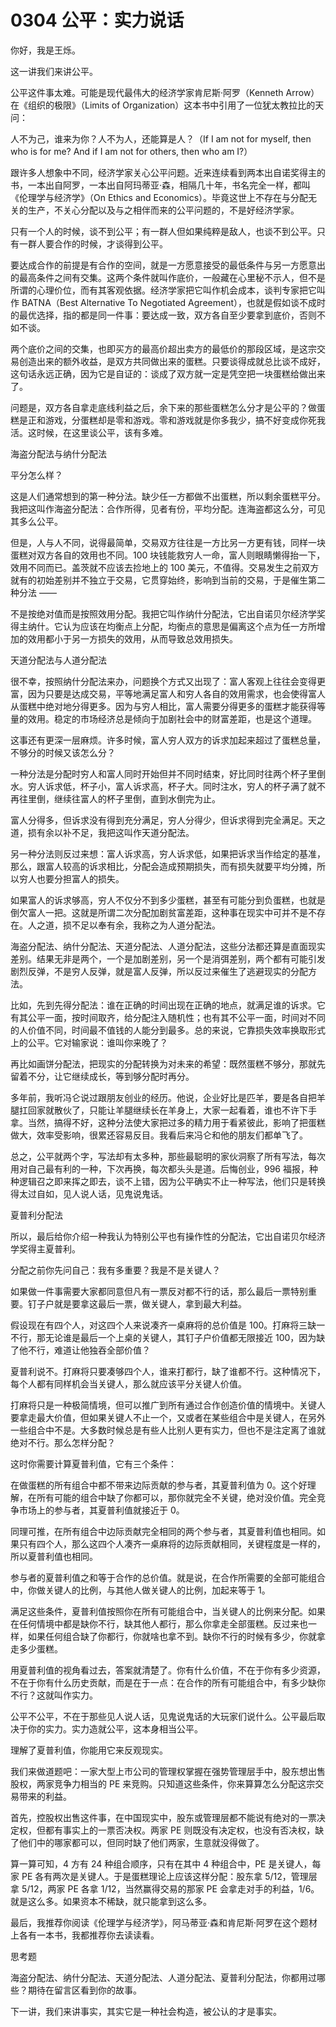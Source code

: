 # 0304 公平：实力说话

你好，我是王烁。

这一讲我们来讲公平。

公平这件事太难。可能是现代最伟大的经济学家肯尼斯·阿罗（Kenneth Arrow）在《组织的极限》（Limits of Organization）这本书中引用了一位犹太教拉比的天问：

人不为己，谁来为你？人不为人，还能算是人？（If I am not for myself, then who is for me? And if I am not for others, then who am I?）

跟许多人想象中不同，经济学家关心公平问题。近来连续看到两本出自诺奖得主的书，一本出自阿罗，一本出自阿玛蒂亚·森，相隔几十年，书名完全一样，都叫《伦理学与经济学》（On Ethics and Economics）。毕竟这世上不存在与分配无关的生产，不关心分配以及与之相伴而来的公平问题的，不是好经济学家。

只有一个人的时候，谈不到公平；有一群人但如果纯粹是敌人，也谈不到公平。只有一群人要合作的时候，才谈得到公平。

要达成合作的前提是有合作的空间，就是一方愿意接受的最低条件与另一方愿意出的最高条件之间有交集。这两个条件就叫作底价，一般藏在心里秘不示人，但不是所谓的心理价位，而有其客观依据。经济学家把它叫作机会成本，谈判专家把它叫作 BATNA（Best Alternative To Negotiated Agreement），也就是假如谈不成时的最优选择，指的都是同一件事：要达成一致，双方各自至少要拿到底价，否则不如不谈。

两个底价之间的交集，也即买方的最高价超出卖方的最低价的那段区域，是这宗交易创造出来的额外收益，是双方共同做出来的蛋糕。只要谈得成就总比谈不成好，这句话永远正确，因为它是自证的：谈成了双方就一定是凭空把一块蛋糕给做出来了。

问题是，双方各自拿走底线利益之后，余下来的那些蛋糕怎么分才是公平的？做蛋糕是正和游戏，分蛋糕却是零和游戏。零和游戏就是你多我少，搞不好变成你死我活。这时候，在这里谈公平，该有多难。

海盗分配法与纳什分配法

平分怎么样？

这是人们通常想到的第一种分法。缺少任一方都做不出蛋糕，所以剩余蛋糕平分。我把这叫作海盗分配法：合作所得，见者有份，平均分配。连海盗都这么分，可见其多么公平。

但是，人与人不同，说得最简单，交易双方往往是一方比另一方更有钱，同样一块蛋糕对双方各自的效用也不同。100 块钱能救穷人一命，富人则眼睛懒得抬一下，效用不同而已。盖茨就不应该去捡地上的 100 美元，不值得。交易发生之前双方就有的初始差别并不独立于交易，它贯穿始终，影响到当前的交易，于是催生第二种分法 ——

不是按绝对值而是按照效用分配。我把它叫作纳什分配法，它出自诺贝尔经济学奖得主纳什。它认为应该在均衡点上分配，均衡点的意思是偏离这个点为任一方所增加的效用都小于另一方损失的效用，从而导致总效用损失。

天道分配法与人道分配法

很不幸，按照纳什分配法来办，问题换个方式又出现了：富人客观上往往会变得更富，因为只要是达成交易，平等地满足富人和穷人各自的效用需求，也会使得富人从蛋糕中绝对地分得更多。因为与穷人相比，富人需要分得更多的蛋糕才能获得等量的效用。稳定的市场经济总是倾向于加剧社会中的财富差距，也是这个道理。

这事还有更深一层麻烦。许多时候，富人穷人双方的诉求加起来超过了蛋糕总量，不够分的时候又该怎么分？

一种分法是分配时穷人和富人同时开始但并不同时结束，好比同时往两个杯子里倒水。穷人诉求低，杯子小，富人诉求高，杯子大。同时注水，穷人的杯子满了就不再往里倒，继续往富人的杯子里倒，直到水倒完为止。

富人分得多，但诉求没有得到充分满足，穷人分得少，但诉求得到完全满足。天之道，损有余以补不足，我把这叫作天道分配法。

另一种分法则反过来想：富人诉求高，穷人诉求低，如果把诉求当作给定的基准，那么，跟富人较高的诉求相比，分配会造成预期损失，而有损失就要平均分摊，所以穷人也要分担富人的损失。

如果富人的诉求够高，穷人不仅分不到多少蛋糕，甚至有可能分到负蛋糕，也就是倒欠富人一把。这就是所谓二次分配加剧贫富差距，这种事在现实中可并不是不存在。人之道，损不足以奉有余，我称之为人道分配法。

海盗分配法、纳什分配法、天道分配法、人道分配法，这些分法都还算是直面现实差别。结果无非是两个，一个是加剧差别，另一个是消弭差别，两个都有可能引发剧烈反弹，不是穷人反弹，就是富人反弹，所以反过来催生了逃避现实的分配方法。

比如，先到先得分配法：谁在正确的时间出现在正确的地点，就满足谁的诉求。它有其公平一面，按时间取齐，给分配注入随机性；也有其不公平一面，时间对不同的人价值不同，时间最不值钱的人能分到最多。总的来说，它靠损失效率换取形式上的公平。它对输家说：谁叫你来晚了？

再比如画饼分配法，把现实的分配转换为对未来的希望：既然蛋糕不够分，那就先留着不分，让它继续成长，等到够分配时再分。

多年前，我听冯仑说过跟朋友创业的经历。他说，企业好比是匹羊，要是各自把羊腿扛回家就散伙了，只能让羊腿继续长在羊身上，大家一起看着，谁也不许下手拿。当然，搞得不好，这种分法使大家把过多的精力用于看紧彼此，影响了把蛋糕做大，效率受影响，很累还容易反目。我看后来冯仑和他的朋友们都单飞了。

总之，公平就两个字，写法却有太多种，那些最聪明的家伙洞察了所有写法，每次用对自己最有利的一种，下次再换，每次都头头是道。后悔创业，996 福报，种种逻辑召之即来挥之即去，谈不上错，因为公平确实不止一种写法，他们只是转换得太过自如，见人说人话，见鬼说鬼话。

夏普利分配法

所以，最后给你介绍一种我认为特别公平也有操作性的分配法，它出自诺贝尔经济学奖得主夏普利。

分配之前你先问自己：我有多重要？我是不是关键人？

如果做一件事需要大家都同意但凡有一票反对都不行的话，那么最后一票特别重要。钉子户就是要拿这最后一票，做关键人，拿到最大利益。

假设现在有四个人，对这四个人来说凑齐一桌麻将的总价值是 100。打麻将三缺一不行，那无论谁是最后一个上桌的关键人，其钉子户价值都无限接近 100，因为缺了他不行，难道让他独吞全部价值？

夏普利说不。打麻将只要凑够四个人，谁来打都行，缺了谁都不行。这种情况下，每个人都有同样机会当关键人，那么就应该平分关键人价值。

打麻将只是一种极简情境，但可以推广到所有通过合作创造价值的情境中。关键人要拿走最大价值，但如果关键人不止一个，又或者在某些组合中是关键人，在另外一些组合中不是。大多数时候总是有些人比别人更有实力，但也不是注定离了谁就绝对不行。那么怎样分配？

这时你需要计算夏普利值，它有三个条件：

在做蛋糕的所有组合中都不带来边际贡献的参与者，其夏普利值为 0。这个好理解，在所有可能的组合中缺了你都可以，那你就完全不关键，绝对没价值。完全竞争市场上的参与者，其夏普利值就接近于 0。

同理可推，在所有组合中边际贡献完全相同的两个参与者，其夏普利值也相同。如果只有四个人，那么这四个人凑齐一桌麻将的边际贡献相同，关键程度是一样的，所以夏普利值也相同。

参与者的夏普利值之和等于合作的总价值。就是说，在合作所需要的全部可能组合中，你做关键人的比例，与其他人做关键人的比例，加起来等于 1。

满足这些条件，夏普利值按照你在所有可能组合中，当关键人的比例来分配。如果在任何情境中都是缺你不行，缺其他人都行，那么你拿走全部蛋糕。反过来也一样，如果任何组合缺了你都行，你就啥也拿不到。缺你不行的时候有多少，你就拿走多少蛋糕。

用夏普利值的视角看过去，答案就清楚了。你有什么价值，不在于你有多少资源，不在于你有什么历史贡献，而是在于一点：在合作的所有可能组合中，有多少缺你不行？这就叫作实力。

公平不公平，不在于那些见人说人话，见鬼说鬼话的大玩家们说什么。公平最后取决于你的实力。实力造就公平，这本身相当公平。

理解了夏普利值，你能用它来反观现实。

我们来做道题吧：一家大型上市公司的管理权掌握在强势管理层手中，股东想出售股权，两家竞争力相当的 PE 来竞购。只知道这些条件，你来算算怎么分配这宗交易带来的利益。

首先，控股权出售这件事，在中国现实中，股东或管理层都不能说有绝对的一票决定权，但都有事实上的一票否决权。两家 PE 则既没有决定权，也没有否决权，缺了他们中的哪家都可以，但同时缺了他们两家，生意就没得做了。

算一算可知，4 方有 24 种组合顺序，只有在其中 4 种组合中，PE 是关键人，每家 PE 各有两次是关键人。于是蛋糕理论上应该这样分配：股东拿 5/12，管理层拿 5/12，两家 PE 各拿 1/12，当然赢得交易的那家 PE 会拿走对手的利益，1/6。就是这么多。如果资本不稀缺，就只能拿到这么多。

最后，我推荐你阅读《伦理学与经济学》，阿马蒂亚·森和肯尼斯·阿罗在这个题材上各有一本书，我都推荐你去读读看。

思考题

海盗分配法、纳什分配法、天道分配法、人道分配法、夏普利分配法，你都用过哪些？期待在留言区看到你的故事。

下一讲，我们来讲事实，其实它是一种社会构造，被公认的才是事实。

